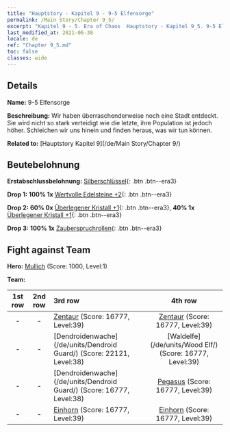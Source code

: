 ```yaml
---
title: "Hauptstory - Kapitel 9 - 9-5 Elfensorge"
permalink: /Main Story/Chapter 9_5/
excerpt: "Kapitel 9 - 5. Era of Chaos  Hauptstory - Kapitel 9_5. 9-5 Elfensorge"
last_modified_at: 2021-06-30
locale: de
ref: "Chapter 9_5.md"
toc: false
classes: wide
---
```


## Details

 **Name:** 9-5 Elfensorge

 **Beschreibung:** Wir haben überraschenderweise noch eine Stadt entdeckt. Sie wird nicht so stark verteidigt wie die letzte, ihre Population ist jedoch höher. Schleichen wir uns hinein und finden heraus, was wir tun können.

 **Related to:** [Hauptstory Kapitel 9](/de/Main Story/Chapter 9/)

## Beutebelohnung

 **Erstabschlussbelohnung:** [Silberschlüssel](/ItemsDE/con_693/){: .btn .btn--era3}

 **Drop 1:** **100% 1x** [Wertvolle Edelsteine +2](/ItemsDE/mat_30/){: .btn .btn--era3}

 **Drop 2:** **60% 0x** [Überlegener Kristall +1](/ItemsDE/mat_24/){: .btn .btn--era3}, **40% 1x** [Überlegener Kristall +1](/ItemsDE/mat_24/){: .btn .btn--era3}

 **Drop 3:** **100% 1x** [Zauberspruchrollen](/ItemsDE/con_694/){: .btn .btn--era3}


## Fight against Team
 **Hero:** [Mullich](/de/heroes/Mullich/) (Score: 1000, Level:1)

 **Team:**


  | 1st row | 2nd row | 3rd row | 4th row |
  |:----:|:----:|:----|:----:|
  | - | - | [Zentaur](/de/units/Centaur/) (Score: 16777, Level:39)  | [Zentaur](/de/units/Centaur/) (Score: 16777, Level:39)  |
  | - | - | [Dendroidenwache](/de/units/Dendroid Guard/) (Score: 22121, Level:38)  | [Waldelfe](/de/units/Wood Elf/) (Score: 16777, Level:39)  |
  | - | - | [Dendroidenwache](/de/units/Dendroid Guard/) (Score: 16777, Level:38)  | [Pegasus](/de/units/Pegasus/) (Score: 16777, Level:39)  |
  | - | - | [Einhorn](/de/units/Unicorn/) (Score: 16777, Level:39)  | [Einhorn](/de/units/Unicorn/) (Score: 16777, Level:39)  |


